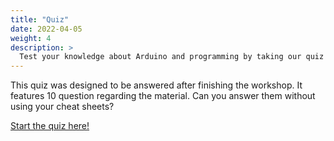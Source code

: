 ```yaml
---
title: "Quiz"
date: 2022-04-05
weight: 4
description: >
  Test your knowledge about Arduino and programming by taking our quiz!
---
```


This quiz was designed to be answered after finishing the workshop. It features 10 question regarding the material. Can you answer them without using your cheat sheets? 

[Start the quiz here!](https://forms.gle/KupTXML4yfCYjtj5A)
